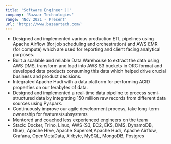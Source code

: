 ```yaml
---
title: 'Software Engineer ||'
company: 'Bazaar Technologies'
range: 'Nov 2021 - Present'
url: 'https://www.bazaartech.com/'
---
```


- Designed and implemented various production ETL pipelines using Apache Airflow (for job scheduling and orchestration) and AWS EMR (for compute) which are used for reporting and client facing analytical purposes.
- Built a scalable and reliable Data Warehouse to extract the data using AWS DMS, transform and load into AWS S3 buckets in ORC format and developed data products consuming this data which helped drive crucial business and product decisions.
- Integrated Apache Hudi with a data platform for performing ACID properties on our terabytes of data.
- Designed and implemented a real-time data pipeline to process semi-structured data by integrating 150 million raw records from different data sources using Pyspark.
- Continuously improve our agile development process, take long-term ownership for features/subsystems
- Mentored and coached less experienced engineers on the team
- Stack: Docker, Trino, Linux, AWS (S3, EC2, EKS, DMS, DynamoDB, Glue), Apache Hive, Apache Superset,Apache Hudi, Apache Airflow, Grafana, OpenMetaData, Airbyte, MySQL, MongoDB, Postgres
